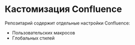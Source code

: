 # Кастомизация Confluence
Репозитарий содержит отдельные настройки Confluence:
- Пользовательских макросов
- Глобальных стилей
